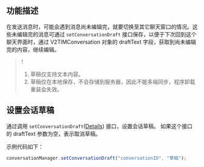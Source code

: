 ## 功能描述

在发送消息时，可能会遇到消息尚未编辑完，就要切换至其它聊天窗口的情况。这些未编辑完的消息可通过 `setConversationDraft` 接口保存，以便于下次回到这个聊天界面时，通过 V2TIMConversation 对象的 draftText 字段，获取到尚未编辑完的内容，继续编辑。

> !
>
> 1. 草稿仅支持文本内容。
> 2. 草稿仅在本地保存，不会存储到服务器，因此不能多端同步，程序卸载重装会失效。

## 设置会话草稿

通过调用 `setConversationDraft`([Details](https://comm.qq.com/im/doc/RN/en/Api/V2TIMConversationManager/setConversationDraft.html)) 接口，设置会话草稿。
如果这个接口的 draftText 参数为空，表示取消草稿。

示例代码如下：

```javascript
conversationManager.setConversationDraft("conversationID", "草稿");
```
